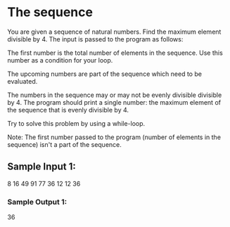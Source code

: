 # The sequence

You are given a sequence of natural numbers. Find the maximum element divisible by 4. The input is passed to the program as follows:

The first number is the total number of elements in the sequence.
Use this number as a condition for your loop.

The upcoming numbers are part of the sequence which need to be evaluated.

The numbers in the sequence may or may not be evenly divisible divisible by 4. The program should print a single number: the maximum element of the sequence that is evenly divisible by 4.

Try to solve this problem by using a while-loop.

Note: The first number passed to the program (number of elements in the sequence) isn't a part of the sequence.

## Sample Input 1:

8
16
49
91
77
36
12
12
36

### Sample Output 1:

36